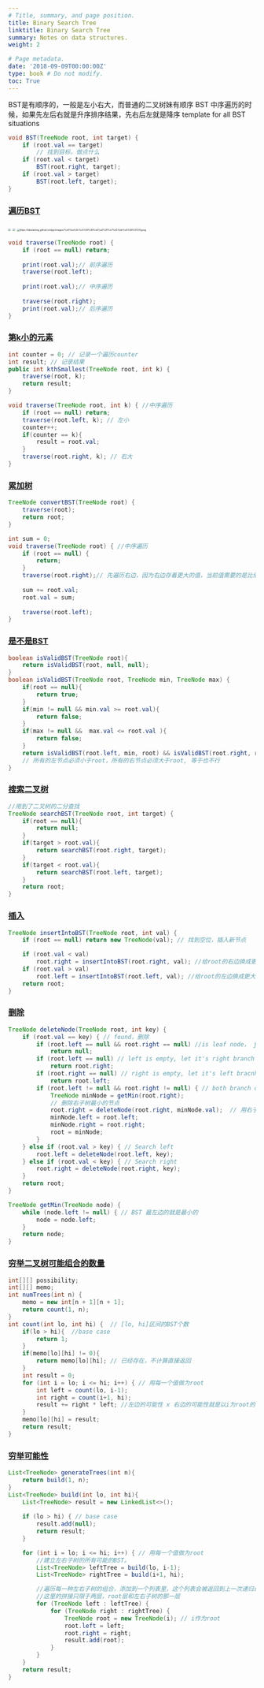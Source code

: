 ```yaml
---
# Title, summary, and page position.
title: Binary Search Tree
linktitle: Binary Search Tree
summary: Notes on data structures.
weight: 2

# Page metadata.
date: '2018-09-09T00:00:00Z'
type: book # Do not modify.
toc: True
---
```

BST是有顺序的，一般是左小右大，而普通的二叉树妹有顺序
BST 中序遍历的时候，如果先左后右就是升序排序结果，先右后左就是降序
template for all BST situations



```Java
void BST(TreeNode root, int target) {
    if (root.val == target)
        // 找到目标，做点什么
    if (root.val < target) 
        BST(root.right, target);
    if (root.val > target)
        BST(root.left, target);
}
```

### [**遍历BST**]()

<img src="https://labuladong.github.io/algo/images/%e4%ba%8c%e5%8f%89%e6%a0%91%e6%94%b6%e5%ae%98/3.jpeg" style="zoom:33%;" />

<img src="https://labuladong.github.io/algo/images/%e4%ba%8c%e5%8f%89%e6%a0%91%e7%b3%bb%e5%88%972/2.jpeg" style="zoom:33%;" />

<img src="https://labuladong.github.io/algo/images/%e4%ba%8c%e5%8f%89%e6%a0%91%e7%b3%bb%e5%88%972/6.jpeg" alt="https://labuladong.github.io/algo/images/%e4%ba%8c%e5%8f%89%e6%a0%91%e7%b3%bb%e5%88%972/6.jpeg" style="zoom:33%;" />



```Java
void traverse(TreeNode root) {
    if (root == null) return;
    
    print(root.val);// 前序遍历
    traverse(root.left);
    
    print(root.val);// 中序遍历
    
    traverse(root.right);
    print(root.val);// 后序遍历
}
```

### [**第k小的元素**](https://leetcode.cn/problems/kth-smallest-element-in-a-bst/)

```Java
int counter = 0; // 记录一个遍历counter
int result; // 记录结果
public int kthSmallest(TreeNode root, int k) {
    traverse(root, k);
    return result;
}

void traverse(TreeNode root, int k) { //中序遍历
    if (root == null) return;
    traverse(root.left, k); // 左小
    counter++;
    if(counter == k){  
        result = root.val;
    }
    traverse(root.right, k); // 右大
}
```

### [**累加树**](https://leetcode.cn/problems/convert-bst-to-greater-tree/)

```Java
TreeNode convertBST(TreeNode root) {
    traverse(root);
    return root;
}

int sum = 0;
void traverse(TreeNode root) { //中序遍历
    if (root == null) {
        return;
    }
    traverse(root.right);// 先遍历右边，因为右边存着更大的值，当前值需要的是比他还大的值
    
    sum += root.val;
    root.val = sum;
    
    traverse(root.left);
}
```

### [**是不是BST**](https://leetcode.cn/problems/validate-binary-search-tree/)

```Java
boolean isValidBST(TreeNode root){
	return isValidBST(root, null, null);
}
boolean isValidBST(TreeNode root, TreeNode min, TreeNode max) {
    if(root == null){
        return true;
    }
    if(min != null && min.val >= root.val){
        return false;
    }
    if(max != null &&  max.val <= root.val ){
        return false;
    }
    return isValidBST(root.left, min, root) && isValidBST(root.right, root, max); 
    // 所有的左节点必须小于root，所有的右节点必须大于root, 等于也不行
}
```

### [**搜索二叉树**](https://leetcode.cn/problems/search-in-a-binary-search-tree/)

```Java
//用到了二叉树的二分查找
TreeNode searchBST(TreeNode root, int target) {
	if(root == null){
		return null;
	}
	if(target > root.val){ 
		return searchBST(root.right, target);
	}
	if(target < root.val){ 
		return searchBST(root.left, target);
	}
	return root;
}
```

### [**插入**](https://labuladong.github.io/algo/2/21/43/#在-bst-中插入一个数)

```Java
TreeNode insertIntoBST(TreeNode root, int val) {
    if (root == null) return new TreeNode(val); // 找到空位，插入新节点

    if (root.val < val) 
        root.right = insertIntoBST(root.right, val); //给root的右边换成更大的值
    if (root.val > val) 
        root.left = insertIntoBST(root.left, val); //给root的左边换成更大的值
    return root;
}
```

### [**删除**]()

```Java
TreeNode deleteNode(TreeNode root, int key) {
    if (root.val == key) { // found，删除
        if (root.left == null && root.right == null) //is leaf node， just delete
    		return null;
    	if (root.left == null) // left is empty, let it's right branch take it's place
    		return root.right;
		if (root.right == null) // right is empty, let it's left bracnh take it's place
			return root.left;
		if (root.left != null && root.right != null) { // both branch occupied
		    TreeNode minNode = getMin(root.right);
            // 删除右子树最小的节点
            root.right = deleteNode(root.right, minNode.val);  // 用右子树最小的节点替换 root 节点
            minNode.left = root.left;
            minNode.right = root.right;
            root = minNode;
		}
    } else if (root.val > key) { // Search left
        root.left = deleteNode(root.left, key);
    } else if (root.val < key) { // Search right
        root.right = deleteNode(root.right, key);
    }
    return root;
}

TreeNode getMin(TreeNode node) {
    while (node.left != null) { // BST 最左边的就是最小的
    	node = node.left; 
    }
    return node;
}
```

### [**穷举二叉树可能组合的数量**](https://leetcode.cn/problems/unique-binary-search-trees/)

```Java
int[][] possibility;
int[][] memo;
int numTrees(int n) {
    memo = new int[n + 1][n + 1];
    return count(1, n);
}
int count(int lo, int hi) {  // [lo, hi]区间的BST个数
    if(lo > hi){  //base case
        return 1;
    }
    if(memo[lo][hi] != 0){
        return memo[lo][hi]; // 已经存在，不计算直接返回
    }
    int result = 0;
    for (int i = lo; i <= hi; i++) { // 用每一个值做为root
        int left = count(lo, i-1);
        int right = count(i+1, hi);
        result += right * left; //左边的可能性 x 右边的可能性就是以i为root的全部可能性
    }
    memo[lo][hi] = result;
    return result;
}
```

### [**穷举可能性**](https://leetcode.cn/problems/unique-binary-search-trees-ii/)

```Java
List<TreeNode> generateTrees(int n){
    return build(1, n);
}
List<TreeNode> build(int lo, int hi){
    List<TreeNode> result = new LinkedList<>();
    
    if (lo > hi) { // base case
        result.add(null);
        return result;
    }

    for (int i = lo; i <= hi; i++) { // 用每一个值做为root
        //建立左右子树的所有可能的BST。
        List<TreeNode> leftTree = build(lo, i-1);
        List<TreeNode> rightTree = build(i+1, hi);

        //遍历每一种左右子树的组合，添加到一个列表里，这个列表会被返回到上一次递归让他再加上自己的root，变成上上个的左右子树
        //这里的拼接只限于两层，root层和左右子树的那一层
        for (TreeNode left : leftTree) {
            for (TreeNode right : rightTree) {
                TreeNode root = new TreeNode(i); // i作为root
                root.left = left;
                root.right = right;
                result.add(root);
            }
        }
    }
    return result;
}
```